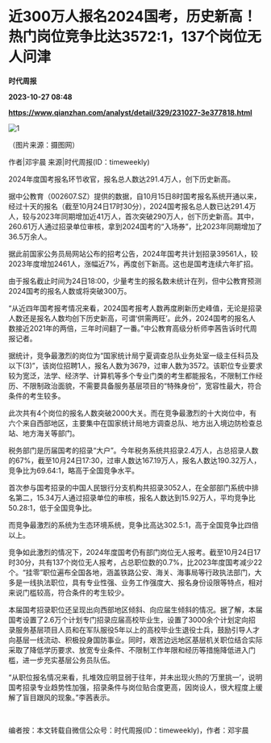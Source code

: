 # 近300万人报名2024国考，历史新高！热门岗位竞争比达3572:1，137个岗位无人问津
**时代周报**

**2023-10-27 08:48**

**https://www.qianzhan.com/analyst/detail/329/231027-3e377818.html**

![1](https://img3.qianzhan.com/news/202310/27/20231027-2c9b61a856f8771c_760x5000.jpg)

（图片来源：摄图网）

作者|邓宇晨 来源|时代周报(ID：timeweekly)

2024年度国考报名环节收官，报名总人数达291.4万人，创下历史新高。

据中公教育（002607.SZ）提供的数据，自10月15日8时国考报名系统开通以来，经过十天的报名（截至10月24日17时30分），2024国考报名总人数已达291.4万人，较与2023年同期增加近41万人，首次突破290万人，创下历史新高。其中，260.61万人通过招录单位审核，拿到2024国考的“入场券”，比2023年同期增加了36.5万余人。

据此前国家公务员局网站公布的招考公告，2024年国考共计划招录39561人，较2023年度增加2461人，涨幅近7%，再度创下新高。这也是国考连续六年扩招。

由于报名截止时间为24日18:00，少量考生的报名数未统计在列，但中公教育预测2024国考的报名人数或将突破300万。

“从近四年国考报考情况来看，2024国考报考人数再度刷新历史峰值，无论是招录人数还是报名人数均创下历史新高，可谓‘供需两旺’。此外，2024国考的报名人数接近2021年的两倍，三年时间翻了一番。”中公教育高级分析师李茜告诉时代周报记者。

据统计，竞争最激烈的岗位为“国家统计局宁夏调查总队业务处室一级主任科员及以下(3)”，该岗位招聘1人，报名人数为3679，过审人数为3572。该职位专业要求较为宽泛，法学、经济学、计算机等多个专业门类的考生都能报名，不限制工作经历、不限制政治面貌，不需要具备服务基层项目的“特殊身份”，宽容性最大，符合条件的考生较多。

此次共有4个岗位的报名人数突破2000大关。而在竞争最激烈的十大岗位中，有六个来自西部地区，主要集中在国家统计局地方调查总队、地方出入境边防检查总站、地方海关等部门。

税务部门是历届国考的招录“大户”。今年税务系统共招录2.4万人，占总招录人数的67%，截至10月24日17:30，过审人数达167.19万人，报名人数达190.32万人，竞争比为69.64:1，略高于全国竞争水平。

首次参与国考招录的中国人民银行分支机构共招录3052人，在全部部门系统中排名第二，15.34万人通过招录单位的审核，报名人数达到15.92万人，平均竞争比50.28:1，低于全国竞争比。

而竞争最激烈的系统为生态环境系统，竞争比高达302.5:1，高于全国竞争比四倍以上。

竞争如此激烈的情况下，2024年度国考仍有部门岗位无人报考。截至10月24日17时30分，共有137个岗位无人报考，占总职位数的0.7%，比2023年度国考减少22个。“挂零”职位遍布全国各地，涵盖铁路公安、海关、海事局等行政执法部门，大多是一线执法职位，具有专业性强、业务工作强度大、报名身份设限等特点，相对来说门槛较高，符合条件的考生较少。

本届国考招录职位还呈现出向西部地区倾斜、向应届生倾斜的情况。据了解，本届国考设置了2.6万个计划专门招录应届高校毕业生，设置了3000余个计划定向招录服务基层项目人员和在军队服役5年以上的高校毕业生退役士兵，鼓励引导人才向基层一线流动、积极投身国防事业。同时，艰苦边远地区基层机关职位结合实际采取了降低学历要求、放宽专业条件、不限制工作年限和经历等措施降低进入门槛，进一步充实基层公务员队伍。

“从职位报名情况来看，扎堆效应明显弱于往年，并未出现火热的‘万里挑一’，说明国考招录专业趋势性加强，招录条件与岗位贴合度更高，因岗设人，很大程度上缓解了盲目跟风的现象。”李茜表示。

 ‍‍‍

编者按：本文转载自微信公众号：时代周报(ID：timeweekly)，作者：邓宇晨
